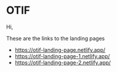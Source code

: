# OTIF

Hi,

These are the links to the landing pages
* https://otif-landing-page.netlify.app/
* https://otif-landing-page-1.netlify.app/
* https://otif-landing-page-2.netlify.app/
